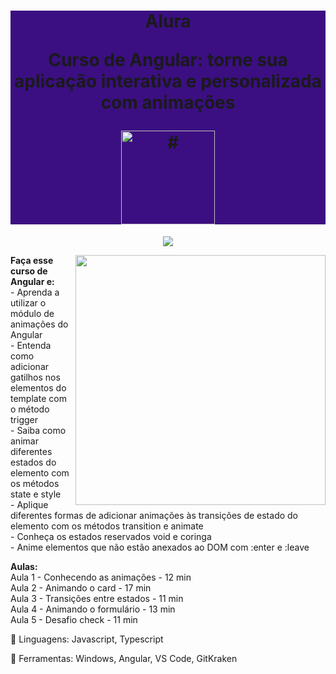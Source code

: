 <h1 align="center" style="background-color:#3b0f81"> 
<p>Alura</p>
<p>Curso de
Angular: torne sua aplicação interativa e personalizada com animações
</p>
<a href="https://cursos.alura.com.br/course/angular-aplicacao-interativa-personalizada-animacoes">
<img src="https://www.alura.com.br/assets/api/cursos/angular-aplicacao-interativa-personalizada-animacoes.svg" 
alt="#" width="150" height="150">
</a> 
</h1>
<p align="center">
<img loading="lazy" src="http://img.shields.io/static/v1?label=STATUS&message=EM%20DESENVOLVIMENTO&color=GREEN&style=for-the-badge"/>
</p>
<img src="https://raw.githubusercontent.com/MicaelliMedeiros/micaellimedeiros/master/image/computer-illustration.png" min-width="400px" max-width="400px" width="400px" align="right">
<p align="left"> 
<strong>Faça esse curso de Angular e:</strong></br>
- Aprenda a utilizar o módulo de animações do Angular</br>
- Entenda como adicionar gatilhos nos elementos do template com o método trigger</br>
- Saiba como animar diferentes estados do elemento com os métodos state e style</br>
- Aplique diferentes formas de adicionar animações às transições de estado do elemento com os métodos transition e animate</br>
- Conheça os estados reservados void e coringa</br>
- Anime elementos que não estão anexados ao DOM com :enter e :leave</br>
</p>
<p align="left">
<strong>Aulas:</strong></br> 
Aula 1 - Conhecendo as animações - 12 min</br> 
Aula 2 - Animando o card - 17 min</br> 
Aula 3 - Transições entre estados - 11 min</br> 
Aula 4 - Animando o formulário - 13 min</br> 
Aula 5 - Desafio check - 11 min</br> 
</p>
<p align="left">
  🐙 Linguagens: Javascript, Typescript
</p>
<p align="left">
  💼 Ferramentas: Windows, Angular, VS Code, GitKraken
</p>